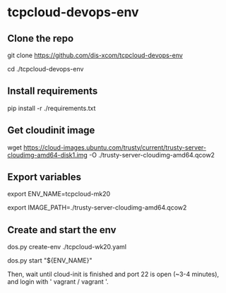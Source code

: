 # tcpcloud-devops-env

Clone the repo
--------------

git clone https://github.com/dis-xcom/tcpcloud-devops-env

cd ./tcpcloud-devops-env

Install requirements
--------------------

pip install -r ./requirements.txt

Get cloudinit image
-------------------

wget https://cloud-images.ubuntu.com/trusty/current/trusty-server-cloudimg-amd64-disk1.img -O ./trusty-server-cloudimg-amd64.qcow2

Export variables
----------------

export ENV_NAME=tcpcloud-mk20

export IMAGE_PATH=./trusty-server-cloudimg-amd64.qcow2

Create and start the env
------------------------

dos.py create-env ./tcpcloud-wk20.yaml

dos.py start "${ENV_NAME}"


Then, wait until cloud-init is finished and port 22 is open (~3-4 minutes), and login with ' vagrant / vagrant '.

